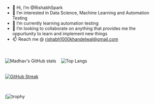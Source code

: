 - 👋 Hi, I’m @RishabhSpark
- 👀 I’m interested in Data Science, Machine Learning and Automation Testing
- 🌱 I’m currently learning automation testing
- 💞️ I’m looking to collaborate on anything that provides me the oppurtunity to learn and implement new things
- 📫 Reach me @ rishabh1000khandelwal@gmail.com

<br><br>
![Madhav's GitHub stats](https://github-readme-stats.vercel.app/api?username=Madhav2423k&hide=contribs&count_private=true&theme=tokyonight)<!--(https://github.com/anuraghazra/github-readme-stats)-->  &nbsp;&nbsp; ![Top Langs](https://github-readme-stats.vercel.app/api/top-langs/?username=Madhav2423&layout=compact&count_private=true&theme=tokyonight)
<br>
<br><br>
[![GitHub Streak](https://streak-stats.demolab.com/?user=Madhav2423&theme=dark)](https://git.io/streak-stats)

<!---
RishabhSpark/RishabhSpark is a ✨ special ✨ repository because its `README.md` (this file) appears on your GitHub profile.
You can click the Preview link to take a look at your changes.
--->
<br><br>
[![trophy](https://github-profile-trophy.vercel.app/?username=RishabhSpark&theme=monokai&count_private=true)
